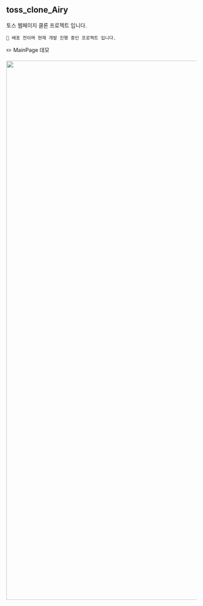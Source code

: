 ## toss_clone_Airy
토스 웹페이지 클론 프로젝트 입니다. 
```
📎 배포 전이며 현재 개발 진행 중인 프로젝트 입니다.
```

✏️ MainPage 데모

<img src="https://user-images.githubusercontent.com/58714529/141788929-cbcca388-e86d-44da-8d8f-f38a0a67f654.png"  width="1425">

